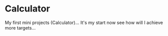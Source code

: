 # Calculator
My first mini projects (Calculator)... It's my start now see how will I achieve more targets...

